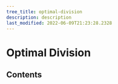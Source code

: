 ```yaml
---
tree_title: optimal-division
description: description
last_modified: 2022-06-09T21:23:28.2328
---
```


# Optimal Division

## Contents
